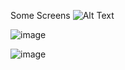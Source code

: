 Some Screens 
![Alt Text](https://github.com/Niel07-cyber/React-Toyota-Website/blob/main/Screenshot%202024-11-28%20150257.png)



![image](https://github.com/user-attachments/assets/10c78a1d-05ee-4fa8-bd39-6c7dabc37470)



![image](https://github.com/user-attachments/assets/160f8866-74ad-4d51-b6bf-d252e3f06f77)
